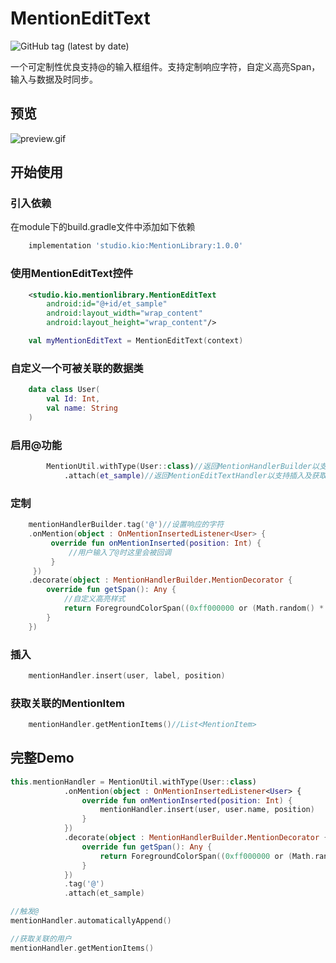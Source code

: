 # MentionEditText

![GitHub tag (latest by date)](https://img.shields.io/github/v/tag/Eclipse-kio/MentionEditText?label=Latest)

一个可定制性优良支持@的输入框组件。支持定制响应字符，自定义高亮Span，输入与数据及时同步。

## 预览

![preview.gif](./images/preview.gif)

## 开始使用

### 引入依赖

在module下的build.gradle文件中添加如下依赖

```groovy
    implementation 'studio.kio:MentionLibrary:1.0.0'
```

### 使用MentionEditText控件

```xml
    <studio.kio.mentionlibrary.MentionEditText
        android:id="@+id/et_sample"
        android:layout_width="wrap_content"
        android:layout_height="wrap_content"/>
```

```kotlin
    val myMentionEditText = MentionEditText(context)
```

### 自定义一个可被关联的数据类

```kotlin
    data class User(
        val Id: Int,
        val name: String
    )
```

### 启用@功能

```kotlin
        MentionUtil.withType(User::class)//返回MentionHandlerBuilder以支持mention事件及定制
            .attach(et_sample)//返回MentionEditTextHandler以支持插入及获取已关联的mentionItems
```

### 定制

```kotlin
    mentionHandlerBuilder.tag('@')//设置响应的字符
    .onMention(object : OnMentionInsertedListener<User> {
         override fun onMentionInserted(position: Int) {
             //用户输入了@时这里会被回调
         }
     })
    .decorate(object : MentionHandlerBuilder.MentionDecorator {
        override fun getSpan(): Any {
            //自定义高亮样式
            return ForegroundColorSpan((0xff000000 or (Math.random() * Int.MAX_VALUE).toLong()).toInt())
        }
    })
```

### 插入

```kotlin
    mentionHandler.insert(user, label, position)
```

### 获取关联的MentionItem

```kotlin
    mentionHandler.getMentionItems()//List<MentionItem>
```

## 完整Demo

```kotlin
this.mentionHandler = MentionUtil.withType(User::class)
            .onMention(object : OnMentionInsertedListener<User> {
                override fun onMentionInserted(position: Int) {
                    mentionHandler.insert(user, user.name, position)
                }
            })
            .decorate(object : MentionHandlerBuilder.MentionDecorator {
                override fun getSpan(): Any {
                    return ForegroundColorSpan((0xff000000 or (Math.random() * Int.MAX_VALUE).toLong()).toInt())
                }
            })
            .tag('@')
            .attach(et_sample)

//触发@
mentionHandler.automaticallyAppend()

//获取关联的用户
mentionHandler.getMentionItems()

```
